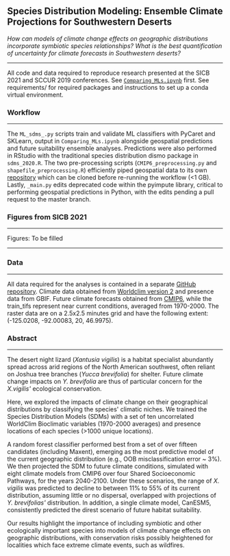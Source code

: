 ## Species Distribution Modeling: Ensemble Climate Projections for Southwestern Deserts

*How can models of climate change effects on geographic distributions incorporate symbiotic species relationships? What is the best quantification of uncertainty for climate forecasts in Southwestern deserts?*

---

All code and data required to reproduce research presented at the SICB 2021 and SCCUR 2019 conferences. See [`Comparing_MLs.ipynb`](https://nbviewer.jupyter.org/github/daniel-furman/ensemble-climate-projections/blob/main/Comparing_MLs.ipynb) first. See requirements/ for required packages and instructions to set up a conda virtual environment. 

### Workflow

---

The `ML_sdms_.py` scripts train and validate ML classifiers with PyCaret and SKLearn, output in `Comparing_MLs.ipynb` alongside geospatial predictions and future suitability ensemble analyses. Predictions were also performed in RStudio with the traditional species distribution dismo package in `sdms_2020.R`. The two pre-processing scripts (`CMIP6_preprocessing.py` and `shapefile_preprocessing.R`) efficiently piped geospatial data to its own [repository](https://github.com/daniel-furman/xantusia-data) which can be cloned before re-running the workflow (<1 GB). Lastly, `_main.py` edits deprecated code within the pyimpute library, critical to performing geospatial predictions in Python, with the edits pending a pull request to the master branch.


### Figures from SICB 2021

---

Figures: To be filled

---

### Data

---
All data required for the analyses is contained in a separate [GitHub repository](https://github.com/daniel-furman/xantusia-data). Climate data obtained from [Worldclim version 2](https://www.worldclim.org/) and presence data from GBIF. Future climate forecasts obtained from [CMIP6](https://www.worldclim.org/data/cmip6/cmip6_clim2.5m.html), while the train_tifs represent near current conditions, averaged from 1970-2000. The raster data are on a 2.5x2.5 minutes grid and have the following extent: (-125.0208, -92.00083, 20, 46.9975).

### Abstract

---

The desert night lizard (*Xantusia vigilis*) is a habitat specialist abundantly spread across arid regions of the North American southwest, often reliant on Joshua tree branches (*Yucca brevifolia*) for shelter. Future climate change impacts on *Y. brevifolia* are thus of particular concern for the *X.vigilis'* ecological conservation. 

Here, we explored the impacts of climate change on their geographical distributions by classifying the species' climatic niches. We trained the Species Distribution Models (SDMs) with a set of ten uncorrelated WorldClim Bioclimatic variables (1970-2000 averages) and presence locations of each species (>1000 unique locations). 

A random forest classifier performed best from a set of over fifteen candidates (including Maxent), emerging as the most predictive model of the current geographic distribution (e.g., OOB misclassification error ~ 3%). We then projected the SDM to future climate conditions, simulated with eight climate models from CMIP6 over four Shared Socioeconomic Pathways, for the years 2040-2100. Under these scenarios, the range of *X. vigilis* was predicted to decline to between 11% to 55% of its current distribution, assuming little or no dispersal, overlapped with projections of *Y. brevifolias'* distribution. In addition, a single climate model, CanESM5, consistently predicted the direst scenario of future habitat suitability. 

Our results highlight the importance of including symbiotic and other ecologically important species into models of climate change effects on geographic distributions, with conservation risks possibly heightened for localities which face extreme climate events, such as wildfires.  
